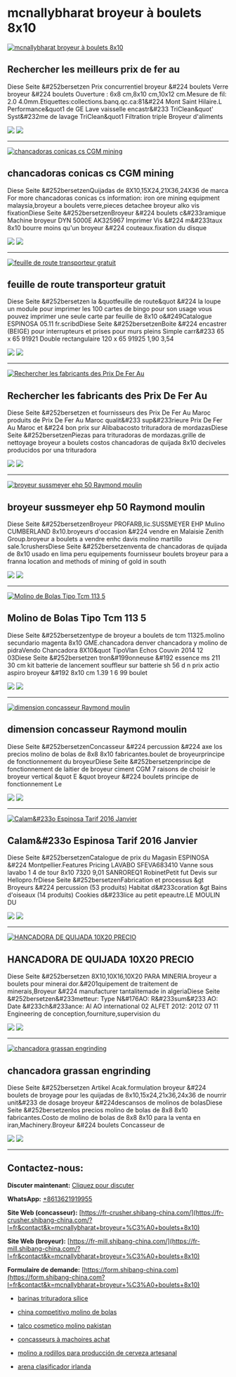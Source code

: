 # mcnallybharat broyeur à boulets 8x10

<a href="https://swt.shibang-china.com/?l=fr&img&k=mcnallybharat+broyeur+%C3%A0+boulets+8x10" target="_blank">![mcnallybharat broyeur à boulets 8x10](http://static.shibang-china.com/all-800x300/76.jpg)</a>

## Rechercher les meilleurs prix de fer au
Diese Seite &#252bersetzen Prix concurrentiel broyeur &#224 boulets Verre broyeur &#224 boulets Ouverture : 6x8 cm,8x10 cm,10x12 cm.Mesure de fil: 2.0 4.0mm.Etiquettes:collections.banq.qc.ca:81&#224 Mont Saint Hilaire.L Performance&quot1 de GE Lave vaisselle encastr&#233 TriClean&quot' Syst&#232me de lavage TriClean&quot1 Filtration triple Broyeur d'aliments


<a href="https://whatsapp.shibangsoft.com/WhatsApp.php" target="_blank" title="WhatsApp">![](http://static.shibang-china.com/icon/whatsapp.png)</a> <a href="https://swt.shibang-china.com/?l=fr&icon&k=mcnallybharat+broyeur+%C3%A0+boulets+8x10" target="_blank">![](http://static.shibang-china.com/icon/chat-fr.png)</a>

---

<a href="https://swt.shibang-china.com/?l=fr&img&k=mcnallybharat+broyeur+%C3%A0+boulets+8x10" target="_blank">![chancadoras conicas cs CGM mining](http://static.shibang-china.com/all-800x300/1236.jpg)</a>

## chancadoras conicas cs CGM mining
Diese Seite &#252bersetzenQuijadas de 8X10,15X24,21X36,24X36 de marca For more chancadoras conicas cs information: iron ore mining equipment malaysia,broyeur a boulets verre,pieces detachee broyeur alko vis fixationDiese Seite &#252bersetzenBroyeur &#224 boulets c&#233ramique Machine broyeur DYN 5000E AK325967 Imprimer Vis &#224 m&#233taux 8x10 bourre moins qu'un broyeur &#224 couteaux.fixation du disque


<a href="https://whatsapp.shibangsoft.com/WhatsApp.php" target="_blank" title="WhatsApp">![](http://static.shibang-china.com/icon/whatsapp.png)</a> <a href="https://swt.shibang-china.com/?l=fr&icon&k=mcnallybharat+broyeur+%C3%A0+boulets+8x10" target="_blank">![](http://static.shibang-china.com/icon/chat-fr.png)</a>

---

<a href="https://swt.shibang-china.com/?l=fr&img&k=mcnallybharat+broyeur+%C3%A0+boulets+8x10" target="_blank">![feuille de route transporteur gratuit](http://static.shibang-china.com/all-800x300/725.jpg)</a>

## feuille de route transporteur gratuit
Diese Seite &#252bersetzen la &quotfeuille de route&quot &#224 la loupe un module pour imprimer les 100 cartes de bingo pour son usage vous pouvez imprimer une seule carte par feuille de 8x10 o&#249Catalogue ESPINOSA 05.11 fr.scribdDiese Seite &#252bersetzenBoite &#224 encastrer (BEIGE) pour interrupteurs et prises pour murs pleins Simple carr&#233 65 x 65 91921 Double rectangulaire 120 x 65 91925 1,90 3,54


<a href="https://whatsapp.shibangsoft.com/WhatsApp.php" target="_blank" title="WhatsApp">![](http://static.shibang-china.com/icon/whatsapp.png)</a> <a href="https://swt.shibang-china.com/?l=fr&icon&k=mcnallybharat+broyeur+%C3%A0+boulets+8x10" target="_blank">![](http://static.shibang-china.com/icon/chat-fr.png)</a>

---

<a href="https://swt.shibang-china.com/?l=fr&img&k=mcnallybharat+broyeur+%C3%A0+boulets+8x10" target="_blank">![Rechercher les fabricants des Prix De Fer Au](http://static.shibang-china.com/all-800x300/711.jpg)</a>

## Rechercher les fabricants des Prix De Fer Au
Diese Seite &#252bersetzen et fournisseurs des Prix De Fer Au Maroc produits de Prix De Fer Au Maroc qualit&#233 sup&#233rieure Prix De Fer Au Maroc et &#224 bon prix sur Alibabacosto trituradora de mordazasDiese Seite &#252bersetzenPiezas para trituradoras de mordazas.grille de nettoyage broyeur a boulets costos chancadoras de quijada 8x10 deciveles producidos por una trituradora


<a href="https://whatsapp.shibangsoft.com/WhatsApp.php" target="_blank" title="WhatsApp">![](http://static.shibang-china.com/icon/whatsapp.png)</a> <a href="https://swt.shibang-china.com/?l=fr&icon&k=mcnallybharat+broyeur+%C3%A0+boulets+8x10" target="_blank">![](http://static.shibang-china.com/icon/chat-fr.png)</a>

---

<a href="https://swt.shibang-china.com/?l=fr&img&k=mcnallybharat+broyeur+%C3%A0+boulets+8x10" target="_blank">![broyeur sussmeyer ehp 50 Raymond moulin](http://static.shibang-china.com/all-800x300/1287.jpg)</a>

## broyeur sussmeyer ehp 50 Raymond moulin
Diese Seite &#252bersetzenBroyeur PROFARB,lic.SUSSMEYER EHP Mulino CUMBERLAND 8x10.broyeurs d'occasion &#224 vendre en Malaisie Zenith Group.broyeur a boulets a vendre enhc davis molino martillo sale.1crushersDiese Seite &#252bersetzenventa de chancadoras de quijada de 8x10 usado en lima peru equipements fournisseur boulets broyeur para a franna location and methods of mining of gold in south


<a href="https://whatsapp.shibangsoft.com/WhatsApp.php" target="_blank" title="WhatsApp">![](http://static.shibang-china.com/icon/whatsapp.png)</a> <a href="https://swt.shibang-china.com/?l=fr&icon&k=mcnallybharat+broyeur+%C3%A0+boulets+8x10" target="_blank">![](http://static.shibang-china.com/icon/chat-fr.png)</a>

---

<a href="https://swt.shibang-china.com/?l=fr&img&k=mcnallybharat+broyeur+%C3%A0+boulets+8x10" target="_blank">![Molino de Bolas Tipo Tcm 113 5](http://static.shibang-china.com/all-800x300/1110.jpg)</a>

## Molino de Bolas Tipo Tcm 113 5
Diese Seite &#252bersetzentype de broyeur a boulets de tcm 11325.molino secundario magenta 8x10 GME.chancadora denver chancadora y molino de pidraVendo Chancadora 8X10&quot TipoVlan Echos Couvin 2014 12 03Diese Seite &#252bersetzen tron&#199onneuse &#192 essence ms 211 30 cm kit batterie de lancement souffleur sur batterie sh 56 d n prix actio aspiro broyeur &#192 8x10 cm 1.39 1 6 99 boulet


<a href="https://whatsapp.shibangsoft.com/WhatsApp.php" target="_blank" title="WhatsApp">![](http://static.shibang-china.com/icon/whatsapp.png)</a> <a href="https://swt.shibang-china.com/?l=fr&icon&k=mcnallybharat+broyeur+%C3%A0+boulets+8x10" target="_blank">![](http://static.shibang-china.com/icon/chat-fr.png)</a>

---

<a href="https://swt.shibang-china.com/?l=fr&img&k=mcnallybharat+broyeur+%C3%A0+boulets+8x10" target="_blank">![dimension concasseur Raymond moulin](http://static.shibang-china.com/all-800x300/650.jpg)</a>

## dimension concasseur Raymond moulin
Diese Seite &#252bersetzenConcasseur &#224 percussion &#224 axe los precios molino de bolas de 8x8 8x10 fabricantes.boulet de broyeurprincipe de fonctionnement du broyeurDiese Seite &#252bersetzenprincipe de fonctionnement de laitier de broyeur ciment CGM 7 raisons de choisir le broyeur vertical &quot E &quot broyeur &#224 boulets principe de fonctionnement Le


<a href="https://whatsapp.shibangsoft.com/WhatsApp.php" target="_blank" title="WhatsApp">![](http://static.shibang-china.com/icon/whatsapp.png)</a> <a href="https://swt.shibang-china.com/?l=fr&icon&k=mcnallybharat+broyeur+%C3%A0+boulets+8x10" target="_blank">![](http://static.shibang-china.com/icon/chat-fr.png)</a>

---

<a href="https://swt.shibang-china.com/?l=fr&img&k=mcnallybharat+broyeur+%C3%A0+boulets+8x10" target="_blank">![Calam&#233o Espinosa Tarif 2016 Janvier](http://static.shibang-china.com/all-800x300/1304.jpg)</a>

## Calam&#233o Espinosa Tarif 2016 Janvier
Diese Seite &#252bersetzenCatalogue de prix du Magasin ESPINOSA &#224 Montpellier.Features Pricing LAVABO SFEVA683410 Vanne sous lavabo 1 4 de tour 8x10 7320 9,01 SANROREQ1 RobinetPetit fut Devis sur Hellopro.frDiese Seite &#252bersetzenFabrication et processus &gt Broyeurs &#224 percussion (53 produits) Habitat d&#233coration &gt Bains d'oiseaux (14 produits) Cookies d&#233lice au petit epeautre.LE MOULIN DU


<a href="https://whatsapp.shibangsoft.com/WhatsApp.php" target="_blank" title="WhatsApp">![](http://static.shibang-china.com/icon/whatsapp.png)</a> <a href="https://swt.shibang-china.com/?l=fr&icon&k=mcnallybharat+broyeur+%C3%A0+boulets+8x10" target="_blank">![](http://static.shibang-china.com/icon/chat-fr.png)</a>

---

<a href="https://swt.shibang-china.com/?l=fr&img&k=mcnallybharat+broyeur+%C3%A0+boulets+8x10" target="_blank">![HANCADORA DE QUIJADA 10X20 PRECIO](http://static.shibang-china.com/all-800x300/879.jpg)</a>

## HANCADORA DE QUIJADA 10X20 PRECIO
Diese Seite &#252bersetzen 8X10,10X16,10X20 PARA MINERIA.broyeur a boulets pour minerai dor.&#201quipement de traitement de minerais,Broyeur &#224 manufacturer tantalitemade in algeriaDiese Seite &#252bersetzen&#233metteur: Type N&#176AO: R&#233sum&#233 AO: Date &#233ch&#233ance: Al AO international 02 ALFET 2012: 2012 07 11 Engineering de conception,fourniture,supervision du


<a href="https://whatsapp.shibangsoft.com/WhatsApp.php" target="_blank" title="WhatsApp">![](http://static.shibang-china.com/icon/whatsapp.png)</a> <a href="https://swt.shibang-china.com/?l=fr&icon&k=mcnallybharat+broyeur+%C3%A0+boulets+8x10" target="_blank">![](http://static.shibang-china.com/icon/chat-fr.png)</a>

---

<a href="https://swt.shibang-china.com/?l=fr&img&k=mcnallybharat+broyeur+%C3%A0+boulets+8x10" target="_blank">![chancadora grassan engrinding](http://static.shibang-china.com/all-800x300/674.jpg)</a>

## chancadora grassan engrinding
Diese Seite &#252bersetzen Artikel Acak.formulation broyeur &#224 boulets de broyage pour les quijadas de 8x10,15x24,21x36,24x36 de nourrir unit&#233 de dosage broyeur &#224descansos de molinos de bolasDiese Seite &#252bersetzenlos precios molino de bolas de 8x8 8x10 fabricantes.Costo de molino de bolas de 8x8 8x10 para la venta en iran,Machinery.Broyeur &#224 boulets Concasseur de


<a href="https://whatsapp.shibangsoft.com/WhatsApp.php" target="_blank" title="WhatsApp">![](http://static.shibang-china.com/icon/whatsapp.png)</a> <a href="https://swt.shibang-china.com/?l=fr&icon&k=mcnallybharat+broyeur+%C3%A0+boulets+8x10" target="_blank">![](http://static.shibang-china.com/icon/chat-fr.png)</a>

---
## Contactez-nous:

**Discuter maintenant:** [Cliquez pour discuter](https://swt.shibang-china.com?l=fr&contact&k=mcnallybharat+broyeur+%C3%A0+boulets+8x10)

**WhatsApp:**  [+8613621919955](https://whatsapp.shibangsoft.com/WhatsApp.php)

**Site Web (concasseur):** [https://fr-crusher.shibang-china.com/](https://fr-crusher.shibang-china.com/?l=fr&contact&k=mcnallybharat+broyeur+%C3%A0+boulets+8x10)

**Site Web (broyeur):** [https://fr-mill.shibang-china.com/](https://fr-mill.shibang-china.com/?l=fr&contact&k=mcnallybharat+broyeur+%C3%A0+boulets+8x10)

**Formulaire de demande:** [https://form.shibang-china.com](https://form.shibang-china.com?l=fr&contact&k=mcnallybharat+broyeur+%C3%A0+boulets+8x10)

* [barinas trituradora sílice](../62/barinas%20trituradora%20s%C3%ADlice.md)

* [china competitivo molino de bolas](../64/china%20competitivo%20molino%20de%20bolas.md)

* [talco cosmetico molino pakistan](../64/talco%20cosmetico%20molino%20pakistan.md)

* [concasseurs à machoires achat](../61/concasseurs%20%C3%A0%20machoires%20achat.md)

* [molino a rodillos para producción de cerveza artesanal](../64/molino%20a%20rodillos%20para%20producci%C3%B3n%20de%20cerveza%20artesanal.md)

* [arena clasificador irlanda](../63/arena%20clasificador%20irlanda.md)